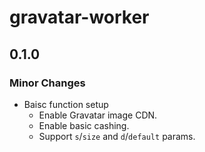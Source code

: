 # gravatar-worker

## 0.1.0

### Minor Changes

- Baisc function setup
  - Enable Gravatar image CDN.
  - Enable basic cashing.
  - Support `s`/`size` and `d`/`default` params.
